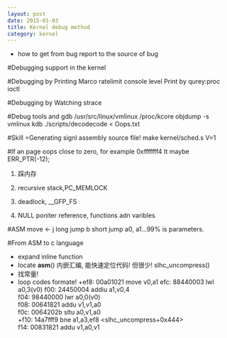 ```yaml
---
layout: post
date: 2015-01-03
title: Kernel debug method
category: kernel
---
```


* how to get from bug report to the source of bug

#Debugging support in the kernel

#Debugging by Printing
Marco
ratelimit
console level
Print by qurey:proc ioctl

#Debugging by Watching
strace

#Debug tools and 
gdb /usr/src/linux/vmlinux /proc/kcore
objdump -s vmlinux
kdb
./scripts/decodecode < Oops.txt

#Skill
=Generating signl assembly source file!
make kernel/sched.s V=1

#If an page oops close to zero, for example 0xfffffff4
It maybe ERR_PTR(-12);

1. 踩内存

2. recursive stack,PC_MEMLOCK 

3. deadlock, __GFP_FS

4. NULL poniter reference, functions adn varibles

#ASM
move <-
j long jump
b short jump
a0, a1...99% is parameters.


#From ASM to c language
* expand inline function
* locate __asm__() 内嵌汇编, 能快速定位代码! 但很少! slhc_uncompress()
* 找常量!
* loop codes formate!
+ef8:   00a01021    move    v0,a1
 efc:   88440003    lwl a0,3(v0)
 f00:   24450004    addiu   a1,v0,4                                                                                                           
 f04:   98440000    lwr a0,0(v0)                                                                                                               
 f08:   00641821    addu    v1,v1,a0                                                                                                            
 f0c:   0064202b    sltu    a0,v1,a0                                                                                                             
+f10:   14a7fff9    bne a1,a3,ef8 <slhc_uncompress+0x444>                                                                                         
 f14:   00831821    addu    v1,a0,v1


